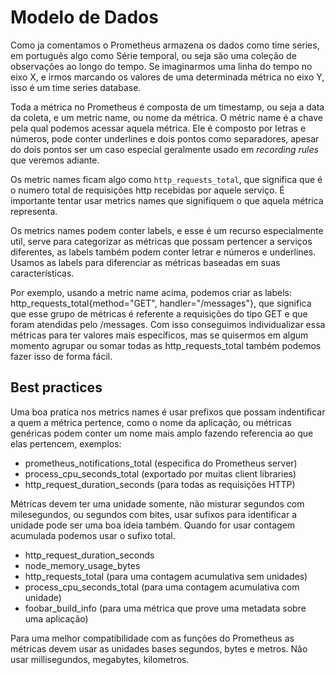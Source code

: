 # Modelo de Dados

Como ja comentamos o Prometheus armazena os dados como time series, em português algo como Série temporal, ou seja são uma coleção de observações ao longo do tempo. Se imaginarmos uma linha do tempo no eixo X, e irmos marcando os valores de uma determinada métrica no eixo Y, isso é um time series database.

Toda a métrica no Prometheus é composta de um timestamp, ou seja a data da coleta, e um metric name, ou nome da métrica. O métric name é a chave pela qual podemos acessar aquela métrica. Ele é composto por letras e números, pode conter underlines e dois pontos como separadores, apesar do dois pontos ser um caso especial geralmente usado em *recording rules* que veremos adiante.

Os metric names ficam algo como `http_requests_total`, que significa que é o numero total de requisições http recebidas por aquele serviço. É importante tentar usar metrics names que signifiquem o que aquela métrica representa.

Os metrics names podem conter labels, e esse é um recurso especialmente util, serve para categorizar as métricas que possam pertencer a serviços diferentes, as labels também podem conter letrar e números e underlines. Usamos as labels para diferenciar as métricas baseadas em suas características.

Por exemplo, usando a metric name acima, podemos criar as labels: http_requests_total{method="GET", handler="/messages"}, que significa que esse grupo de métricas é referente a requisições do tipo GET e que foram atendidas pelo /messages. Com isso conseguimos individualizar essa métricas para ter valores mais específicos, mas se quisermos em algum momento agrupar ou somar todas as http_requests_total também podemos fazer isso de forma fácil.

## Best practices

Uma boa pratica nos metrics names é usar prefixos que possam indentificar a quem a métrica pertence, como o nome da aplicação, ou métricas genéricas podem conter um nome mais amplo fazendo referencia ao que elas pertencem, exemplos:

- prometheus_notifications_total (especifica do Prometheus server)
- process_cpu_seconds_total (exportado por muitas client libraries)
- http_request_duration_seconds (para todas as requisições HTTP)

Métricas devem ter uma unidade somente, não misturar segundos com milesegundos, ou segundos com bites, usar sufixos para identificar a unidade pode ser uma boa ideia também. Quando for usar contagem acumulada podemos usar o sufixo total.

- http_request_duration_seconds
- node_memory_usage_bytes
- http_requests_total (para uma contagem acumulativa sem unidades)
- process_cpu_seconds_total (para uma contagem acumulativa com unidade)
- foobar_build_info (para uma métrica que prove uma metadata sobre uma aplicação)

Para uma melhor compatibilidade com as funções do Prometheus as métricas devem usar as unidades bases segundos, bytes e metros. Não usar millisegundos, megabytes, kilometros.
